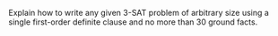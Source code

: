 

Explain how to write any given 3-SAT problem of
arbitrary size using a single first-order definite clause and no more
than 30 ground facts.
